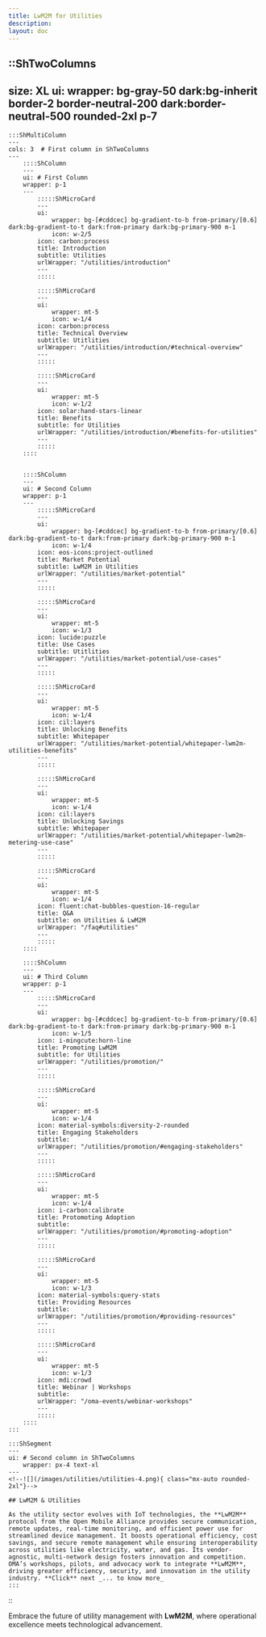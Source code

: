 ```yaml
---
title: LwM2M for Utilities
description:
layout: doc
---
```


::ShTwoColumns
---
size: XL
ui: 
    wrapper: bg-gray-50 dark:bg-inherit border-2 border-neutral-200 dark:border-neutral-500 rounded-2xl p-7
---
    :::ShMultiColumn 
    ---
    cols: 3  # First column in ShTwoColumns
    ---
        ::::ShColumn 
        --- 
        ui: # First Column
        wrapper: p-1
        ---
            :::::ShMicroCard
            ---
            ui:
                wrapper: bg-[#cddcec] bg-gradient-to-b from-primary/[0.6] dark:bg-gradient-to-t dark:from-primary dark:bg-primary-900 m-1
                icon: w-2/5
            icon: carbon:process
            title: Introduction
            subtitle: Utilities
            urlWrapper: "/utilities/introduction"
            ---
            :::::

            :::::ShMicroCard
            ---
            ui:
                wrapper: mt-5
                icon: w-1/4
            icon: carbon:process
            title: Technical Overview
            subtitle: Utitlities
            urlWrapper: "/utilities/introduction/#technical-overview"
            ---
            :::::

            :::::ShMicroCard
            ---
            ui:
                wrapper: mt-5
                icon: w-1/2
            icon: solar:hand-stars-linear
            title: Benefits
            subtitle: for Utilities
            urlWrapper: "/utilities/introduction/#benefits-for-utilities"
            ---
            :::::
        ::::


        ::::ShColumn 
        --- 
        ui: # Second Column
        wrapper: p-1
        ---
            :::::ShMicroCard
            ---
            ui:
                wrapper: bg-[#cddcec] bg-gradient-to-b from-primary/[0.6] dark:bg-gradient-to-t dark:from-primary dark:bg-primary-900 m-1
                icon: w-1/4
            icon: eos-icons:project-outlined
            title: Market Potential
            subtitle: LwM2M in Utilities
            urlWrapper: "/utilities/market-potential"
            ---
            :::::

            :::::ShMicroCard
            ---
            ui:
                wrapper: mt-5
                icon: w-1/3
            icon: lucide:puzzle
            title: Use Cases
            subtitle: Utitlities
            urlWrapper: "/utilities/market-potential/use-cases"
            ---
            :::::        

            :::::ShMicroCard
            ---
            ui:
                wrapper: mt-5
                icon: w-1/4
            icon: cil:layers
            title: Unlocking Benefits
            subtitle: Whitepaper
            urlWrapper: "/utilities/market-potential/whitepaper-lwm2m-utilities-benefits"
            ---
            :::::   

            :::::ShMicroCard
            ---
            ui:
                wrapper: mt-5
                icon: w-1/4
            icon: cil:layers
            title: Unlocking Savings
            subtitle: Whitepaper
            urlWrapper: "/utilities/market-potential/whitepaper-lwm2m-metering-use-case"
            ---
            :::::  

            :::::ShMicroCard
            ---
            ui:
                wrapper: mt-5
                icon: w-1/4
            icon: fluent:chat-bubbles-question-16-regular
            title: Q&A
            subtitle: on Utilities & LwM2M
            urlWrapper: "/faq#utilities"
            ---
            :::::         
        ::::  

        ::::ShColumn 
        --- 
        ui: # Third Column
        wrapper: p-1
        ---
            :::::ShMicroCard
            ---
            ui:
                wrapper: bg-[#cddcec] bg-gradient-to-b from-primary/[0.6] dark:bg-gradient-to-t dark:from-primary dark:bg-primary-900 m-1
                icon: w-1/5
            icon: i-mingcute:horn-line
            title: Promoting LwM2M
            subtitle: for Utilities
            urlWrapper: "/utilities/promotion/"
            ---
            :::::

            :::::ShMicroCard
            ---
            ui:
                wrapper: mt-5
                icon: w-1/4
            icon: material-symbols:diversity-2-rounded
            title: Engaging Stakeholders
            subtitle: 
            urlWrapper: "/utilities/promotion/#engaging-stakeholders"
            ---
            :::::     
            
            :::::ShMicroCard
            ---
            ui:
                wrapper: mt-5
                icon: w-1/4
            icon: i-carbon:calibrate
            title: Protomoting Adoption
            subtitle: 
            urlWrapper: "/utilities/promotion/#promoting-adoption"
            ---
            ::::: 

            :::::ShMicroCard
            ---
            ui:
                wrapper: mt-5
                icon: w-1/3
            icon: material-symbols:query-stats
            title: Providing Resources
            subtitle: 
            urlWrapper: "/utilities/promotion/#providing-resources"
            ---
            :::::          

            :::::ShMicroCard
            ---
            ui:
                wrapper: mt-5
                icon: w-1/3
            icon: mdi:crowd
            title: Webinar | Workshops
            subtitle: 
            urlWrapper: "/oma-events/webinar-workshops"
            ---
            ::::: 
        ::::
    :::

    :::ShSegment
    ---
    ui: # Second column in ShTwoColumns
        wrapper: px-4 text-xl
    ---
    <!--![](/images/utilities/utilities-4.png){ class="mx-auto rounded-2xl"}-->

    ## LwM2M & Utilities

    As the utility sector evolves with IoT technologies, the **LwM2M** protocol from the Open Mobile Alliance provides secure communication, remote updates, real-time monitoring, and efficient power use for streamlined device management. It boosts operational efficiency, cost savings, and secure remote management while ensuring interoperability across utilities like electricity, water, and gas. Its vendor-agnostic, multi-network design fosters innovation and competition. OMA’s workshops, pilots, and advocacy work to integrate **LwM2M**, driving greater efficiency, security, and innovation in the utility industry. **Click** next _... to know more_
    :::
::

Embrace the future of utility management with __LwM2M__, where operational excellence meets technological advancement.
